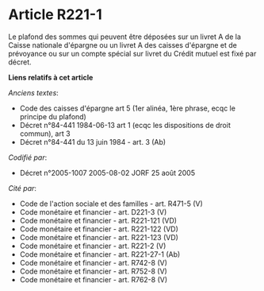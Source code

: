 # Article R221-1

Le plafond des sommes qui peuvent être déposées sur un livret A de la Caisse nationale d'épargne ou un livret A des caisses
d'épargne et de prévoyance ou sur un compte spécial sur livret du Crédit mutuel est fixé par décret.

**Liens relatifs à cet article**

_Anciens textes_:

  - Code des caisses d'épargne art 5 (1er alinéa, 1ère phrase, ecqc le principe du plafond)
  - Décret n°84-441 1984-06-13 art 1 (ecqc les dispositions de droit commun), art 3
  - Décret n°84-441 du 13 juin 1984 - art. 3 (Ab)

_Codifié par_:

  - Décret n°2005-1007 2005-08-02 JORF 25 août 2005

_Cité par_:

  - Code de l'action sociale et des familles - art. R471-5 (V)
  - Code monétaire et financier - art. D221-3 (V)
  - Code monétaire et financier - art. R221-121 (VD)
  - Code monétaire et financier - art. R221-122 (VD)
  - Code monétaire et financier - art. R221-123 (VD)
  - Code monétaire et financier - art. R221-2 (V)
  - Code monétaire et financier - art. R221-27-1 (Ab)
  - Code monétaire et financier - art. R742-8 (V)
  - Code monétaire et financier - art. R752-8 (V)
  - Code monétaire et financier - art. R762-8 (V)
